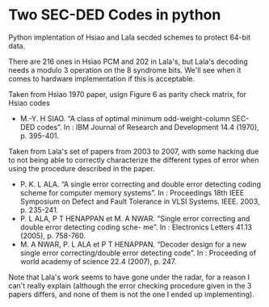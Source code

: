 # Two SEC-DED Codes in python

Python implentation of Hsiao and Lala secded schemes to protect 64-bit data.

There are 216 ones in Hsiao PCM and 202 in Lala's, but Lala's decoding needs a modulo 3 operation on the 8 syndrome bits.
We'll see when it comes to hardware implementation if this is acceptable.


Taken from Hsiao 1970 paper, usign Figure 6 as parity check matrix, for Hsiao codes

* M.-Y. H SIAO. “A class of optimal minimum odd-weight-column SEC-DED codes”. In : IBM Journal of Research and Development 14.4 (1970), p. 395-401.

Taken from Lala's set of papers from 2003 to 2007, with some hacking due to not being able to correctly characterize the different types of error when using the procedure described in the paper.

* P. K. L ALA. “A single error correcting and double error detecting coding scheme for computer memory systems”. In : Proceedings 18th IEEE Symposium on Defect and Fault Tolerance in VLSI Systems. IEEE. 2003, p. 235-241.
* P. L ALA, P T HENAPPAN et M. A NWAR. “Single error correcting and double error detecting coding sche- me”. In : Electronics Letters 41.13 (2005), p. 758-760.
* M. A NWAR, P. L ALA et P T HENAPPAN. “Decoder design for a new single error correcting/double error detecting code”. In : Proceeding of world academy of science 22.4 (2007), p. 247.

Note that Lala's work seems to have gone under the radar, for a reason I can't really explain (although the error checking procedure given in the 3 papers differs, and none of them is not the one I ended up implementing).
